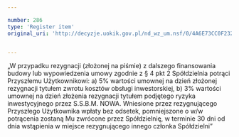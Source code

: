 ```yaml
---

number: 286
type: 'Register item'
original_uri: 'http://decyzje.uokik.gov.pl/nd_wz_um.nsf/0/4A6E73CC0F232237C12572DD003294CA?OpenDocument'


---
```


„W przypadku rezygnacji (złożonej na piśmie) z dalszego finansowania budowy lub wypowiedzenia umowy zgodnie z § 4 pkt 2 Spółdzielnia potrąci Przyszłemu Użytkownikowi: a) 5% wartości umownej na dzień złożonej rezygnacji tytułem zwrotu kosztów obsługi inwestorskiej, b) 3% wartości umownej na dzień złożenia rezygnacji tytułem podjętego ryzyka inwestycyjnego przez S.S.B.M. NOWA. Wniesione przez rezygnującego Przyszłego Użytkownika wpłaty bez odsetek, pomniejszone o w/w potrącenia zostaną Mu zwrócone przez Spółdzielnię, w terminie 30 dni od dnia wstąpienia w miejsce rezygnującego innego członka Spółdzielni”
